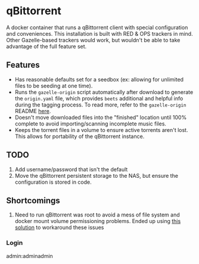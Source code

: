 # qBittorrent

A docker container that runs a qBittorrent client with special configuration and conveniences. This installation is built with RED & OPS trackers in mind. Other Gazelle-based trackers would work, but wouldn't be able to take advantage of the full feature set.

## Features

* Has reasonable defaults set for a seedbox (ex: allowing for unlimited files to be seeding at one time).
* Runs the `gazelle-origin` script automatically after download to generate the `origin.yaml` file, which provides `beets` additional and helpful info during the tagging process. To read more, refer to the `gazelle-origin` README [here](https://github.com/ProfMoo/gazelle-origin).
* Doesn't move downloaded files into the "finished" location until 100% complete to avoid importing/scanning incomplete music files.
* Keeps the torrent files in a volume to ensure active torrents aren't lost. This allows for portability of the qBittorrent instance.

## TODO

1. Add username/password that isn't the default
2. Move the qBittorrent persistent storage to the NAS, but ensure the configuration is stored in code.

## Shortcomings

1. Need to run qBittorrent was root to avoid a mess of file system and docker mount volume permissioning problems. Ended up using [this solution](https://www.reddit.com/r/qBittorrent/comments/ptj4yu/qbittorrent_docker_on_synology_nas/) to workaround these issues

### Login

admin:adminadmin
